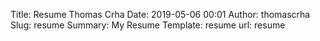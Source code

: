 Title: Resume Thomas Crha
Date: 2019-05-06 00:01
Author: thomascrha 
Slug: resume
Summary: My Resume
Template: resume
url: resume
